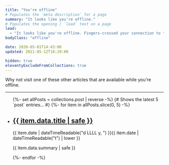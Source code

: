 ```yaml
---
title: "You're offline"
# Populates the `meta description` for a page
summary: "It looks like you're offline."
# Populates the opening / `lead` text on a page
lead:
  - "It looks like you're offline. Fingers-crossed your connection to the internet will be sorted out soon."
bodyClass: "offline"

date: 2020-05-01T14:43:00
updated: 2021-05-12T18:29:00

hidden: true
eleventyExcludeFromCollections: true
---
```


Why not visit one of these other articles that are available while you're offline.

---

<ul class="[ wrapper flow ]">
  {%- set allPosts = collections.post | reverse -%}
  {# Shows the latest 5 `post` entries... #}
  {%- for item in allPosts.slice(0, 5) -%}
  <li>
    <article>
      <h2><a href="{{ item.url | pretty }}">{{ item.data.title | safe }}</a></h2>
      <time datetime="{{ item.date | dateTime }}">{{ item.date | dateTimeReadable("d LLLL y, ") }}{{ item.date | dateTimeReadable("t") | lower }}</time>
      <p>{{ item.data.summary | safe }}</p>
    </article>
  </li>
  {%- endfor -%}
</ul>
